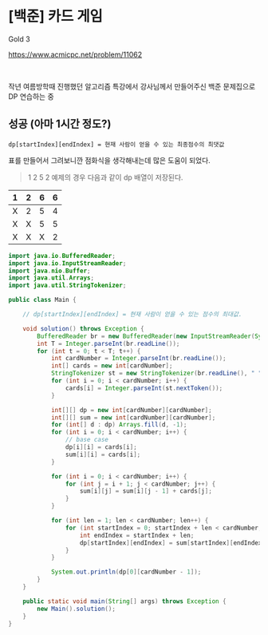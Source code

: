 # [백준] 카드 게임

Gold 3

https://www.acmicpc.net/problem/11062

<br>

작년 여름방학때 진행했던 알고리즘 특강에서 강사님께서 만들어주신 백준 문제집으로 DP 연습하는 중

## 성공 (아마 1시간 정도?)

```
dp[startIndex][endIndex] = 현재 사람이 얻을 수 있는 최종점수의 최댓값
```

표를 만들어서 그려보니깐 점화식을 생각해내는데 많은 도움이 되었다.

> 1 2 5 2 예제의 경우 다음과 같이 dp 배열이 저장된다.

|  1   |  2   |  6   |  6   |
| :--: | :--: | :--: | :--: |
|  X   |  2   |  5   |  4   |
|  X   |  X   |  5   |  5   |
|  X   |  X   |  X   |  2   |

```java
import java.io.BufferedReader;
import java.io.InputStreamReader;
import java.nio.Buffer;
import java.util.Arrays;
import java.util.StringTokenizer;

public class Main {

    // dp[startIndex][endIndex] = 현재 사람이 얻을 수 있는 점수의 최대값.

    void solution() throws Exception {
        BufferedReader br = new BufferedReader(new InputStreamReader(System.in));
        int T = Integer.parseInt(br.readLine());
        for (int t = 0; t < T; t++) {
            int cardNumber = Integer.parseInt(br.readLine());
            int[] cards = new int[cardNumber];
            StringTokenizer st = new StringTokenizer(br.readLine(), " ");
            for (int i = 0; i < cardNumber; i++) {
                cards[i] = Integer.parseInt(st.nextToken());
            }

            int[][] dp = new int[cardNumber][cardNumber];
            int[][] sum = new int[cardNumber][cardNumber];
            for (int[] d : dp) Arrays.fill(d, -1);
            for (int i = 0; i < cardNumber; i++) {
                // base case
                dp[i][i] = cards[i];
                sum[i][i] = cards[i];
            }

            for (int i = 0; i < cardNumber; i++) {
                for (int j = i + 1; j < cardNumber; j++) {
                    sum[i][j] = sum[i][j - 1] + cards[j];
                }
            }

            for (int len = 1; len < cardNumber; len++) {
                for (int startIndex = 0; startIndex + len < cardNumber; startIndex++) {
                    int endIndex = startIndex + len;
                    dp[startIndex][endIndex] = sum[startIndex][endIndex] - Math.min(dp[startIndex][endIndex - 1], dp[startIndex + 1][endIndex]);
                }
            }

            System.out.println(dp[0][cardNumber - 1]);
        }
    }

    public static void main(String[] args) throws Exception {
        new Main().solution();
    }
}
```

